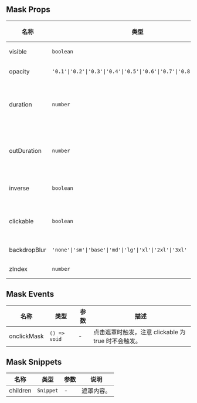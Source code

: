 ## Mask Props

| 名称         | 类型                                                                 | 默认值   | 必传 | 说明                         |
| ------------ | -------------------------------------------------------------------- | -------- | ---- | ---------------------------- |
| visible      | `boolean`                                                            | `false`  | N    | 是否显示。                   |
| opacity      | `'0.1'\|'0.2'\|'0.3'\|'0.4'\|'0.5'\|'0.6'\|'0.7'\|'0.8'\|'0.9'\|'1'` | `'0.5'`  | N    | 遮罩透明度。                 |
| duration     | `number`                                                             | `150`    | N    | 出现动画过渡时长，单位：ms。 |
| outDuration  | `number`                                                             | `0`      | N    | 消失动画过渡时长，单位：ms。 |
| inverse      | `boolean`                                                            | `false`  | N    | 遮罩背景是否反色。           |
| clickable    | `boolean`                                                            | `false`  | N    | 遮罩是否可点击穿透。         |
| backdropBlur | `'none'\|'sm'\|'base'\|'md'\|'lg'\|'xl'\|'2xl'\|'3xl'`               | `'none'` | N    | 背景模糊度。                 |
| zIndex       | `number`                                                             | `500`    | N    | z-index。                    |

## Mask Events

| 名称        | 类型         | 参数 | 描述                                                |
| ----------- | ------------ | ---- | --------------------------------------------------- |
| onclickMask | `() => void` | -    | 点击遮罩时触发，注意 clickable 为 true 时不会触发。 |

## Mask Snippets

| 名称     | 类型      | 参数 | 说明       |
| -------- | --------- | ---- | ---------- |
| children | `Snippet` | -    | 遮罩内容。 |
